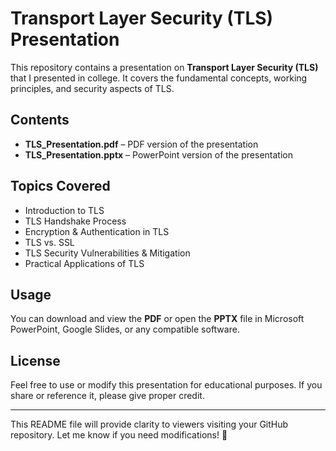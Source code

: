 # Transport Layer Security (TLS) Presentation  

This repository contains a presentation on **Transport Layer Security (TLS)** that I presented in college. It covers the fundamental concepts, working principles, and security aspects of TLS.  

## **Contents**  
- **TLS_Presentation.pdf** – PDF version of the presentation  
- **TLS_Presentation.pptx** – PowerPoint version of the presentation  

## **Topics Covered**  
- Introduction to TLS  
- TLS Handshake Process  
- Encryption & Authentication in TLS  
- TLS vs. SSL  
- TLS Security Vulnerabilities & Mitigation  
- Practical Applications of TLS  

## **Usage**  
You can download and view the **PDF** or open the **PPTX** file in Microsoft PowerPoint, Google Slides, or any compatible software.  

## **License**  
Feel free to use or modify this presentation for educational purposes. If you share or reference it, please give proper credit.  

---

This README file will provide clarity to viewers visiting your GitHub repository. Let me know if you need modifications! 🚀
